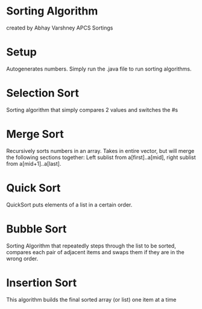 # Sorting Algorithm
created by Abhay Varshney
APCS Sortings

# Setup
Autogenerates numbers. Simply run the .java file to run sorting algorithms.

# Selection Sort
Sorting algorithm that simply compares 2 values and switches the #s

# Merge Sort
Recursively sorts numbers in an array.
Takes in entire vector, but will merge the following sections
together:  Left sublist from a[first]..a[mid], right sublist from
a[mid+1]..a[last].

# Quick Sort
QuickSort puts elements of a list in a certain order.

# Bubble Sort
Sorting Algorithm that repeatedly steps through the list to be sorted,
compares each pair of adjacent items and swaps them if they are in
the wrong order.

# Insertion Sort
This algorithm builds the final sorted array (or list) one item at a time
